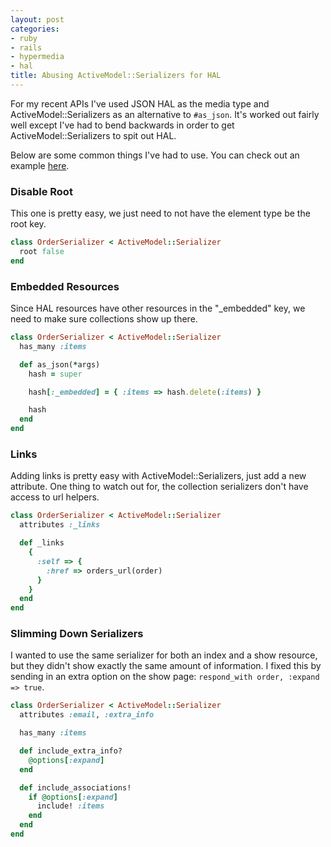 ```yaml
---
layout: post
categories:
- ruby
- rails
- hypermedia
- hal
title: Abusing ActiveModel::Serializers for HAL
---
```


For my recent APIs I've used JSON HAL as the media type and ActiveModel::Serializers as an alternative to `#as_json`. It's worked out fairly well except I've had to bend backwards in order to get ActiveModel::Serializers to spit out HAL.

Below are some common things I've had to use. You can check out an example [here](https://github.com/oestrich/hypermedia_rails).

### Disable Root
This one is pretty easy, we just need to not have the element type be the root key.

```ruby
class OrderSerializer < ActiveModel::Serializer
  root false
end
```

### Embedded Resources
Since HAL resources have other resources in the "\_embedded" key, we need to make sure collections show up there.

```ruby
class OrderSerializer < ActiveModel::Serializer
  has_many :items

  def as_json(*args)
    hash = super

    hash[:_embedded] = { :items => hash.delete(:items) }

    hash
  end
end
```

### Links
Adding links is pretty easy with ActiveModel::Serializers, just add a new attribute. One thing to watch out for, the collection serializers don't have access to url helpers.

```ruby
class OrderSerializer < ActiveModel::Serializer
  attributes :_links

  def _links
    {
      :self => {
        :href => orders_url(order)
      }
    }
  end
end
```

### Slimming Down Serializers
I wanted to use the same serializer for both an index and a show resource, but they didn't show exactly the same amount of information. I fixed this by sending in an extra option on the show page: `respond_with order, :expand => true`.

```ruby
class OrderSerializer < ActiveModel::Serializer
  attributes :email, :extra_info

  has_many :items

  def include_extra_info?
    @options[:expand]
  end

  def include_associations!
    if @options[:expand]
      include! :items
    end
  end
end
```
